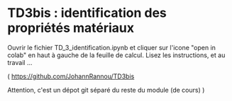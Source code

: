 # TD3bis : identification des propriétés matériaux

Ouvrir le fichier TD_3_identification.ipynb  et cliquer sur l'icone "open in colab" en haut à gauche de la feuille de calcul.
Lisez les instructions, et au travail ...



(
https://github.com/JohannRannou/TD3bis


Attention, c'est un dépot git séparé du reste du module (de cours)
)